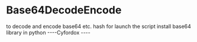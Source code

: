 # Base64DecodeEncode
to decode and encode base64 etc. hash
for launch the script install base64 library in python
----Cyfordox ----
